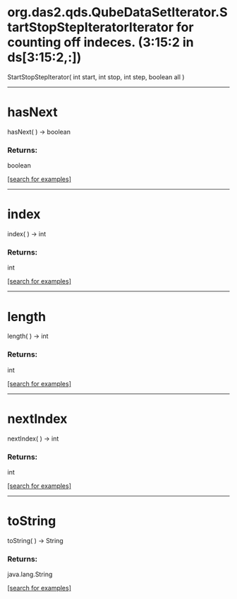 # org.das2.qds.QubeDataSetIterator.StartStopStepIteratorIterator for counting off indeces.  (3:15:2 in ds[3:15:2,:])
StartStopStepIterator( int start, int stop, int step, boolean all )


***
<a name="hasNext"></a>
# hasNext
hasNext(  ) &rarr; boolean



### Returns:
boolean


<a href="https://github.com/autoplot/dev/search?q=hasNext&unscoped_q=hasNext">[search for examples]</a>

***
<a name="index"></a>
# index
index(  ) &rarr; int



### Returns:
int


<a href="https://github.com/autoplot/dev/search?q=index&unscoped_q=index">[search for examples]</a>

***
<a name="length"></a>
# length
length(  ) &rarr; int



### Returns:
int


<a href="https://github.com/autoplot/dev/search?q=length&unscoped_q=length">[search for examples]</a>

***
<a name="nextIndex"></a>
# nextIndex
nextIndex(  ) &rarr; int



### Returns:
int


<a href="https://github.com/autoplot/dev/search?q=nextIndex&unscoped_q=nextIndex">[search for examples]</a>

***
<a name="toString"></a>
# toString
toString(  ) &rarr; String



### Returns:
java.lang.String


<a href="https://github.com/autoplot/dev/search?q=toString&unscoped_q=toString">[search for examples]</a>

